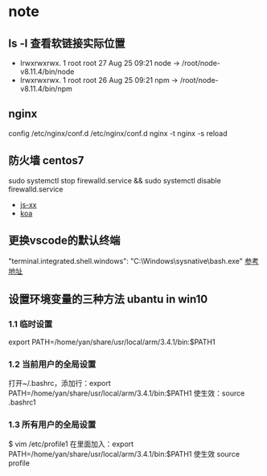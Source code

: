 # note

## ls -l 查看软链接实际位置

- lrwxrwxrwx. 1 root root 27 Aug 25 09:21 node -> /root/node-v8.11.4/bin/node
- lrwxrwxrwx. 1 root root 26 Aug 25 09:21 npm -> /root/node-v8.11.4/bin/npm

## nginx

config /etc/nginx/conf.d
/etc/nginx/conf.d
nginx -t
nginx -s reload

## 防火墙 centos7

sudo systemctl stop firewalld.service && sudo systemctl disable firewalld.service

- [js-xx](https://github.com/leizongmin/js-xss)
- [koa](https://github.com/changeyu/Coding-Guide/blob/master/README.md#koa2系列教程)

## 更换vscode的默认终端

"terminal.integrated.shell.windows": "C:\\Windows\\sysnative\\bash.exe"
[参考地址](https://blog.csdn.net/technofiend/article/details/72771277)

## 设置环境变量的三种方法 ubantu in win10
### 1.1 临时设置
export PATH=/home/yan/share/usr/local/arm/3.4.1/bin:$PATH1

### 1.2 当前用户的全局设置
打开~/.bashrc，添加行：export PATH=/home/yan/share/usr/local/arm/3.4.1/bin:$PATH1
使生效：source .bashrc1

### 1.3 所有用户的全局设置
$ vim /etc/profile1
在里面加入：export PATH=/home/yan/share/usr/local/arm/3.4.1/bin:$PATH1
使生效 source profile
